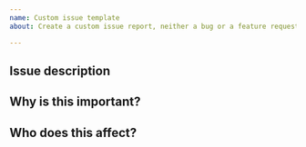 ```yaml
---
name: Custom issue template
about: Create a custom issue report, neither a bug or a feature request.

---
```


<!-- Please use the bug report or feature request issue types for those requests! If you have a general question, you can now use the Discussions area to ask. -->

## Issue description

## Why is this important?

## Who does this affect?

